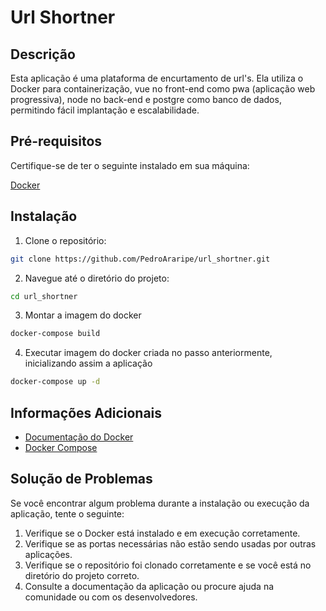 # Url Shortner

## Descrição
Esta aplicação é uma plataforma de encurtamento de url's. Ela utiliza o Docker para containerização,
vue no front-end como pwa (aplicação web progressiva), node no back-end e postgre como banco de dados, permitindo fácil implantação e escalabilidade.

## Pré-requisitos
Certifique-se de ter o seguinte instalado em sua máquina:

[Docker](https://www.docker.com/get-started/)

## Instalação
1. Clone o repositório:
```bash
git clone https://github.com/PedroAraripe/url_shortner.git
```

2. Navegue até o diretório do projeto:
```bash
cd url_shortner
```

3. Montar a imagem do docker
```bash
docker-compose build
```

4. Executar imagem do docker criada no passo anteriormente, inicializando assim a aplicação
```bash
docker-compose up -d
```

## Informações Adicionais
* [Documentação do Docker](https://docs.docker.com/)
* [Docker Compose](https://docs.docker.com/compose/)

## Solução de Problemas
Se você encontrar algum problema durante a instalação ou execução da aplicação, tente o seguinte:

1. Verifique se o Docker está instalado e em execução corretamente.
2. Verifique se as portas necessárias não estão sendo usadas por outras aplicações.
3. Verifique se o repositório foi clonado corretamente e se você está no diretório do projeto correto.
4. Consulte a documentação da aplicação ou procure ajuda na comunidade ou com os desenvolvedores.
